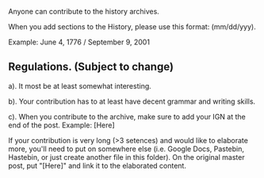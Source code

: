 Anyone can contribute to the history archives. 

When you add sections to the History, please use this format: (mm/dd/yyy).

Example: June 4, 1776  /   September 9, 2001

## Regulations. (Subject to change)
a). It most be at least somewhat interesting.

b). Your contribution has to at least have decent grammar and writing skills.

c). When you contribute to the archive, make sure to add your IGN at the end of the post. Example: [Here]


If your contribution is very long (>3 setences) and would like to elaborate more, you'll need to put on somewhere else (i.e. Google Docs, Pastebin, Hastebin, or just create another file in this folder). On the original master post, put "[Here]" and link it to the elaborated content.


